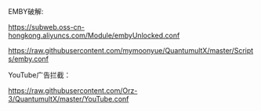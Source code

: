 EMBY破解:

https://subweb.oss-cn-hongkong.aliyuncs.com/Module/embyUnlocked.conf

https://raw.githubusercontent.com/mymoonyue/QuantumultX/master/Scripts/emby.conf

YouTube广告拦截：

https://raw.githubusercontent.com/Orz-3/QuantumultX/master/YouTube.conf
